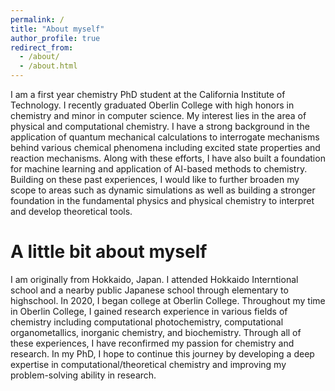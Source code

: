 ```yaml
---
permalink: /
title: "About myself"
author_profile: true
redirect_from: 
  - /about/
  - /about.html
---
```


I am a first year chemistry PhD student at the California Institute of Technology. 
I recently graduated Oberlin College with high honors in chemistry and minor in computer science. 
My interest lies in the area of physical and computational chemistry. I have a strong background in the application of quantum mechanical calculations to interrogate mechanisms behind various chemical phenomena including excited state properties and reaction mechanisms. Along with these efforts, I have also built a foundation for machine learning and application of AI-based methods to chemistry. Building on these past experiences, I would like to further broaden my scope to areas such as dynamic simulations as well as building a stronger foundation in the fundamental physics and physical chemistry to interpret and develop theoretical tools. 

A little bit about myself
======
I am originally from Hokkaido, Japan. I attended Hokkaido Interntional school and a nearby public Japanese school through elementary to highschool. In 2020, I began college at Oberlin College. Throughout my time in Oberlin College, I gained research experience in various fields of chemistry including computational photochemistry, computational organometallics, inorganic chemistry, and biochemistry. Through all of these experiences, I have reconfirmed my passion for chemistry and research. In my PhD, I hope to continue this journey by developing a deep expertise in computational/theoretical chemistry and improving my problem-solving ability in research. 
